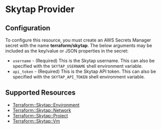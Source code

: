 # Skytap Provider

## Configuration

To configure this resource, you must create an AWS Secrets Manager secret with the name **terraform/skytap**. The below arguments may be included as the key/value or JSON properties in the secret:

* `username` - (Required) This is the Skytap username. This can also be specified
  with the `SKYTAP_USERNAME` shell environment variable.
* `api_token` - (Required) This is the Skytap API token. This can also be specified
  with the `SKYTAP_API_TOKEN` shell environment variable.





## Supported Resources

* [Terraform::Skytap::Environment](docs/providers/skytap/Environment.md)
* [Terraform::Skytap::Network](docs/providers/skytap/Network.md)
* [Terraform::Skytap::Project](docs/providers/skytap/Project.md)
* [Terraform::Skytap::Vm](docs/providers/skytap/Vm.md)